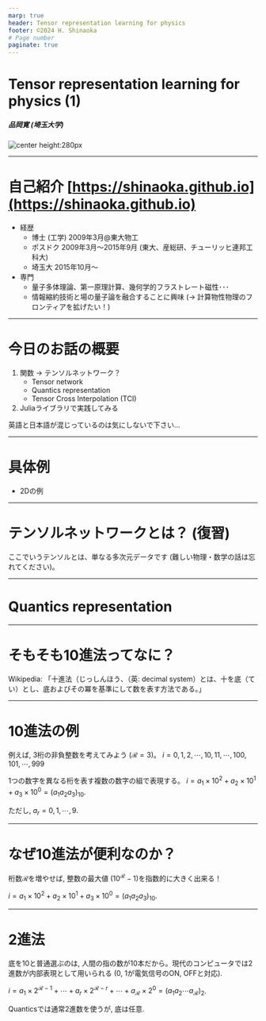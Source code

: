 ```yaml
---
marp: true
header: Tensor representation learning for physics
footer: ©2024 H. Shinaoka
# Page number
paginate: true
---
```


<!-- To show total number of pages for paginate = true -->
<style>
section::after {
  content: attr(data-marpit-pagination) '/' attr(data-marpit-pagination-total);
}
</style>

<!-- add center keyword for figure -->
<style>
img[alt~="center"] {
  display: block;
  margin: 0 auto;
}
</style>

$$
\newcommand{\iv}{{\mathrm{i}\nu}}
\newcommand{\iwk}{{\mathrm{i}\bar{\omega}_k}}
\newcommand{\ivk}{{\mathrm{i}\bar{\nu}_k}}
\newcommand{\tauk}{\bar{\tau_k}}
\newcommand{\ii}{{\mathrm{i}}}
\newcommand{\iw}{{\mathrm{i}\omega}}
\newcommand{\wmax}{{\omega_\mathrm{max}}}
\newcommand{\dd}{{\mathrm{d}}}
\newcommand{\tauk}{{\bar{\tau}_k}}
\newcommand{\wk}{{\bar{\omega}_k}}
\newcommand{\vk}{{\bar{\nu}_k}}
\newcommand{\hatFmat}{\hat{\mathbf{F}}}
\newcommand{\Fmat}{{\mathbf{F}}}
$$

Tensor representation learning for physics (1)
===

##### 品岡寛 (埼玉大学)

![center height:280px](fig/IR.png)

---
# 自己紹介 [https://shinaoka.github.io](https://shinaoka.github.io)

* 経歴
  - 博士 (工学) 2009年3月@東大物工
  - ポスドク 2009年3月〜2015年9月 (東大、産総研、チューリッヒ連邦工科大)
  - 埼玉大 2015年10月〜
* 専門
  - 量子多体理論、第一原理計算、幾何学的フラストレート磁性･･･
  - 情報縮約技術と場の量子論を融合することに興味 ($\rightarrow$ 計算物性物理のフロンティアを拡げたい！)

---
# 今日のお話の概要

1. 関数 $\rightarrow$ テンソルネットワーク？
   - Tensor network
   - Quantics representation
   - Tensor Cross Interpolation (TCI)
2. Juliaライブラリで実践してみる

英語と日本語が混じっているのは気にしないで下さい...

---
# 具体例

* 2Dの例


---
# テンソルネットワークとは？ (復習)

ここでいうテンソルとは、単なる多次元データです (難しい物理・数学の話は忘れてください)。


---
# Quantics representation

---
# そもそも10進法ってなに？

Wikipedia: 「十進法（じっしんほう、（英: decimal system）とは、十を底（てい）とし、底およびその冪を基準にして数を表す方法である。」

---
# 10進法の例

例えば, 3桁の非負整数を考えてみよう ($\mathscr{R}=3$)。
$i = 0, 1, 2, \cdots, 10, 11, \cdots, 100, 101, \cdots, 999$

1つの数字を異なる桁を表す複数の数字の組で表現する。
$i = a_1 \times 10^2 + a_2 \times 10^1 + a_3 \times 10^0 = (a_1 a_2 a_3)_{10}$.

ただし, $a_r = 0, 1, \cdots, 9$.

---
# なぜ10進法が便利なのか？

桁数$\mathscr{R}$を増やせば, 整数の最大値 ($10^\mathscr{R}-1$)を指数的に大きく出来る！

$i = a_1 \times 10^2 + a_2 \times 10^1 + a_3 \times 10^0 = (a_1 a_2 a_3)_{10}$.



---
# 2進法

底を10と普通選ぶのは, 人間の指の数が10本だから。現代のコンピュータでは2進数が内部表現として用いられる (0, 1が電気信号のON, OFFと対応).

$i = a_1 \times 2^{\mathscr{R}-1} + \cdots + a_r \times 2^{\mathscr{R}-r} + \cdots + a_\mathscr{R} \times 2^0 = (a_1 a_2 \cdots a_\mathscr{R})_2$.

Quanticsでは通常2進数を使うが, 底は任意.